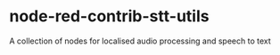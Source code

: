 # node-red-contrib-stt-utils
A collection of nodes for localised audio processing and speech to text
